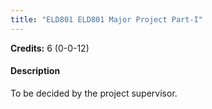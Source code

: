 ```yaml
---
title: "ELD801 ELD801 Major Project Part-I"
---
```

**Credits:** 6 (0-0-12)

#### Description
To be decided by the project supervisor.